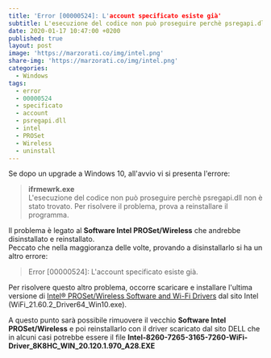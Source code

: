 ```yaml
---
title: 'Error [00000524]: L'account specificato esiste già'
subtitle: L'esecuzione del codice non può proseguire perchè psregapi.dll non è stato trovato
date: 2020-01-17 10:47:00 +0200
published: true
layout: post
image: 'https://marzorati.co/img/intel.png'
share-img: 'https://marzorati.co/img/intel.png'
categories:
  - Windows
tags:
  - error
  - 00000524
  - specificato
  - account
  - psregapi.dll
  - intel
  - PROSet
  - Wireless
  - uninstall
---
```

Se dopo un upgrade a Windows 10, all'avvio vi si presenta l'errore:   
> **ifrmewrk.exe**   
> L'esecuzione del codice non può proseguire perchè psregapi.dll non è stato trovato.
> Per risolvere il problema, prova a reinstallare il programma.

Il problema è legato al **Software Intel PROSet/Wireless** che andrebbe disinstallato e reinstallato.   
Peccato che nella maggioranza delle volte, provando a disinstallarlo si ha un altro errore:   

> Error [00000524]: L'account specificato esiste già.

Per risolvere questo altro problema, occorre scaricare e installare l'ultima versione di <a href="https://www.intel.com/content/www/us/en/support/network-and-i-o/wireless-networking/000005634.html?eu-cookie-notice" target="_blank">Intel® PROSet/Wireless Software and Wi-Fi Drivers</a> dal sito Intel (WiFi_21.60.2_Driver64_Win10.exe).   

A questo punto sarà possibile rimuovere il vecchio **Software Intel PROSet/Wireless** e poi reinstallarlo con il driver scaricato dal sito DELL che in alcuni casi potrebbe essere il file **Intel-8260-7265-3165-7260-WiFi-Driver_8K8HC_WIN_20.120.1.970_A28.EXE**
